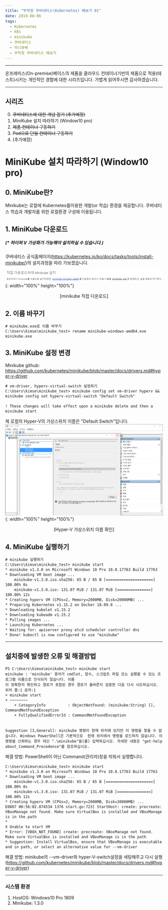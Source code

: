 ```yaml
---
title: "무작정 쿠버네티스(Kubernetes) 해보기 01"
date: 2019-08-06
tags:
  - Kubernetes
  - k8s
  - minikube
  - 쿠버네티스
  - 미니큐베
  - 무작정 쿠버네티스 해보기
---
```


***********
온프레미스(On-premise)베이스의 제품을 클라우드 컨테이너기반의 제품으로 적용(테스트)시키는 개인적인 경험에 대한 시리즈입니다. 가볍게 읽어주시면 감사하겠습니다.

***********

시리즈
---
0. ~~쿠버네티스에 대한 개념 잡기 (추가예정)~~
1. MiniKube 설치 따라하기 (Window10 pro)
2. ~~제품 컨테이너 구동하기~~
3. ~~Pod으로 단일 컨테이너 구동하기~~
4. (추가예정)

# MiniKube 설치 따라하기 (Window10 pro)
0\. MiniKube란?
---
Minikube는 로컬에 Kubernetes를이용한 개발(or 학습) 환경을 제공합니다. 쿠버네티스 학습과 개발자를 위한 로컬환경 구성에 이용됩니다.

1\. MiniKube 다운로드
---
##### (\* 하이퍼 V 가상화가 가능해야 설치하실 수 있습니다.)

쿠버네티스 공식홈페이지(https://kubernetes.io/ko/docs/tasks/tools/install-minikube/)의 설치과정을 따라 가보겠습니다.

![minikube download](../../../assets/images/kubernetes/k8s_beginner_01_01.PNG){: width="100%" height="100%"}<center>[minikube 직접 다운로드]</center>

2\. 이름 바꾸기
---
```console
# minikube.exe로 이름 바꾸기
C:\Users\kimse\minikube_test> rename minikube-windows-amd64.exe minikube.exe
```

3\. MiniKube 설정 변경
---
Minikube github: https://github.com/kubernetes/minikube/blob/master/docs/drivers.md#hyper-v-driver
```console
# vm-driver, hyperv-virtual-switch 설정하기
C:\Users\kimse\minikube_test> minikube config set vm-driver hyperv && minikube config set hyperv-virtual-switch "Default Switch"

! These changes will take effect upon a minikube delete and then a minikube start
```

제 로컬의 Hyper-V의 가상스위치 이름은 "Default Switch"입니다.
![hyper-v switch name](../../../assets/images/kubernetes/k8s_beginner_01_02.PNG){: width="100%" height="100%"}<center>[Hyper-V 가상스위치 이름 확인]</center>

4\. MiniKube 실행하기
---
```console
# minikube 실행하기
C:\Users\kimse\minikube_test> minikube start
* minikube v1.3.0 on Microsoft Windows 10 Pro 10.0.17763 Build 17763
* Downloading VM boot image ...
    minikube-v1.3.0.iso.sha256: 65 B / 65 B [=====================] 100.00% 0s
    minikube-v1.3.0.iso: 131.07 MiB / 131.07 MiB [===============] 100.00% 12s
* Creating hyperv VM (CPUs=2, Memory=2000MB, Disk=20000MB) ...
* Preparing Kubernetes v1.15.2 on Docker 18.09.8 ...
* Downloading kubelet v1.15.2
* Downloading kubeadm v1.15.2
* Pulling images ...
* Launching Kubernetes ...
* Waiting for: apiserver proxy etcd scheduler controller dns
* Done! kubectl is now configured to use "minikube"
```
***

## 설치중에 발생한 오류 및 해결방법
```console
PS C:\Users\kimse\minikube_test> minikube start
minikube : 'minikube' 용어가 cmdlet, 함수, 스크립트 파일 또는 실행할 수 있는 프로그램 이름으로 인식되지 않습니다. 이름
이 정확한지 확인하고 경로가 포함된 경우 경로가 올바른지 검증한 다음 다시 시도하십시오.
위치 줄:1 문자:1
+ minikube start
+ ~~~~~~~~
    + CategoryInfo          : ObjectNotFound: (minikube:String) [], CommandNotFoundException
    + FullyQualifiedErrorId : CommandNotFoundException


Suggestion [3,General]: minikube 명령이 현재 위치에 있지만 이 명령을 찾을 수 없습니다. Windows PowerShell은 기본적으로  현재 위치에서 명령을 로드하지 않습니다. 이 명령을 신뢰하는 경우 대신 ".\minikube"을(를) 입력하십시오. 자세한 내용은 "get-help about_Command_Precedence"를 참조하십시오.
```
해결 방법: PowerShell이 아닌 Command(관리자)창을 띄워서 실행합니다. 


```console
C:\Users\kimse\minikube_test> minikube start
* minikube v1.3.0 on Microsoft Windows 10 Pro 10.0.17763 Build 17763
* Downloading VM boot image ...
    minikube-v1.3.0.iso.sha256: 65 B / 65 B [=====================] 100.00% 0s
    minikube-v1.3.0.iso: 131.07 MiB / 131.07 MiB [===============] 100.00% 12s
* Creating hyperv VM (CPUs=2, Memory=2000MB, Disk=20000MB) ...
E0807 00:56:02.074534 1376 start.go:723] StartHost: create: precreate: VBoxManage not found. Make sure VirtualBox is installed and VBoxManage is in the path
*
X Unable to start VM
* Error: [VBOX_NOT_FOUND] create: precreate: VBoxManage not found. Make sure VirtualBox is installed and VBoxManage is in the path
* Suggestion: Install VirtualBox, ensure that VBoxManage is executable and in path, or select an alternative value for --vm-driver
```
해결 방법: minikube의 --vm-driver와 hyper-V-switch설정을 세팅해주고 다시 실행
(https://github.com/kubernetes/minikube/blob/master/docs/drivers.md#hyper-v-driver)


***
### 시스템 환경
1. HostOS: Windows10 Pro 1809
2. Minikube: 1.3.0
